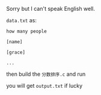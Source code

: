 Sorry but I can't speak English well.

`data.txt` as:
```
how many people

[name]

[grace]

...
```

then build the `分数排序.c` and run

you will get `output.txt` if lucky
